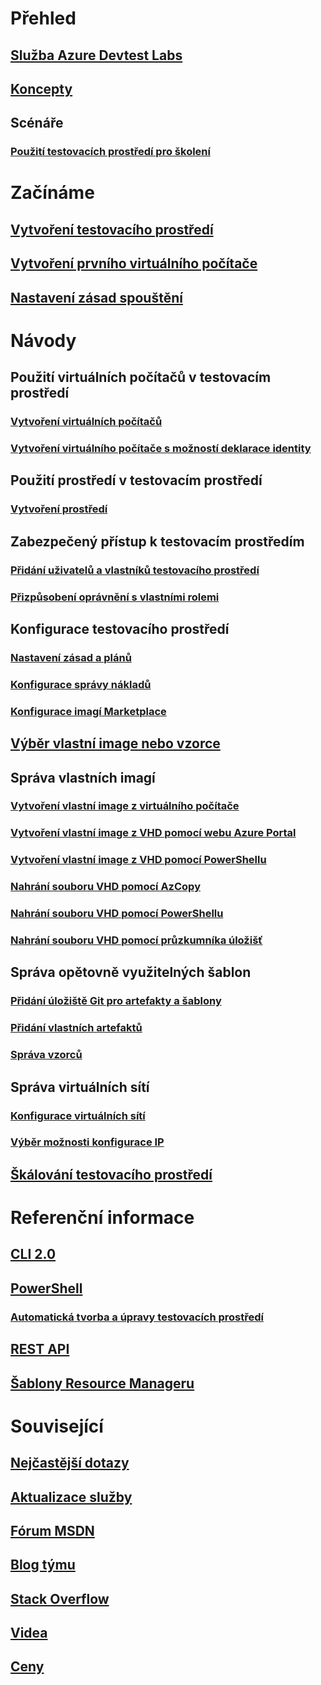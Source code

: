 # Přehled
## [Služba Azure Devtest Labs](devtest-lab-overview.md)
## [Koncepty](devtest-lab-concepts.md)
## Scénáře
### [Použití testovacích prostředí pro školení](devtest-lab-training-lab.md)

# Začínáme
## [Vytvoření testovacího prostředí](devtest-lab-create-lab.md)
## [Vytvoření prvního virtuálního počítače](devtest-lab-create-first-vm.md)
## [Nastavení zásad spouštění](devtest-lab-get-started-with-lab-policies.md)

# Návody
## Použití virtuálních počítačů v testovacím prostředí
### [Vytvoření virtuálních počítačů](devtest-lab-add-vm.md)
### [Vytvoření virtuálního počítače s možností deklarace identity](devtest-lab-add-claimable-vm.md)

## Použití prostředí v testovacím prostředí
### [Vytvoření prostředí](devtest-lab-create-environment-from-arm.md)

## Zabezpečený přístup k testovacím prostředím
### [Přidání uživatelů a vlastníků testovacího prostředí](devtest-lab-add-devtest-user.md)
### [Přizpůsobení oprávnění s vlastními rolemi](devtest-lab-grant-user-permissions-to-specific-lab-policies.md)

## Konfigurace testovacího prostředí
### [Nastavení zásad a plánů ](devtest-lab-set-lab-policy.md)
### [Konfigurace správy nákladů](devtest-lab-configure-cost-management.md)
### [Konfigurace imagí Marketplace](devtest-lab-configure-marketplace-images.md)

## [Výběr vlastní image nebo vzorce](devtest-lab-comparing-vm-base-image-types.md)

## Správa vlastních imagí
### [Vytvoření vlastní image z virtuálního počítače](devtest-lab-create-custom-image-from-vm-using-portal.md)
### [Vytvoření vlastní image z VHD pomocí webu Azure Portal](devtest-lab-create-template.md)
### [Vytvoření vlastní image z VHD pomocí PowerShellu](devtest-lab-create-custom-image-from-vhd-using-powershell.md)
### [Nahrání souboru VHD pomocí AzCopy](devtest-lab-upload-vhd-using-azcopy.md)
### [Nahrání souboru VHD pomocí PowerShellu](devtest-lab-upload-vhd-using-powershell.md)
### [Nahrání souboru VHD pomocí průzkumníka úložišť](devtest-lab-upload-vhd-using-storage-explorer.md)

## Správa opětovně využitelných šablon
### [Přidání úložiště Git pro artefakty a šablony](devtest-lab-add-artifact-repo.md)
### [Přidání vlastních artefaktů](devtest-lab-artifact-author.md)
### [Správa vzorců](devtest-lab-manage-formulas.md)

## Správa virtuálních sítí
### [Konfigurace virtuálních sítí](devtest-lab-configure-vnet.md)
### [Výběr možnosti konfigurace IP](devtest-lab-shared-ip.md)

## [Škálování testovacího prostředí](devtest-lab-scale-lab.md)

# Referenční informace
## [CLI 2.0](/cli/azure/lab)
## [PowerShell](/powershell/module/azurerm.devtestlabs/#devtest_labs)
### [Automatická tvorba a úpravy testovacích prostředí](devtest-lab-use-arm-and-powershell-for-lab-resources.md)
## [REST API](https://docs.microsoft.com/rest/api/dtl/)
## [Šablony Resource Manageru](https://github.com/Azure/azure-devtestlab/tree/master/Samples)


# Související
## [Nejčastější dotazy](devtest-lab-faq.md)
## [Aktualizace služby](https://azure.microsoft.com/updates/?product=devtest-lab)
## [Fórum MSDN](https://social.msdn.microsoft.com/Forums/en-US/home?forum=AzureDevTestLabs)
## [Blog týmu](https://blogs.msdn.microsoft.com/devtestlab/)
## [Stack Overflow](http://stackoverflow.com/questions/tagged/azure-devtest-labs)
## [Videa](https://azure.microsoft.com/documentation/videos/index/?services=devtest-lab)
## [Ceny](https://azure.microsoft.com/pricing/details/devtest-lab/)
